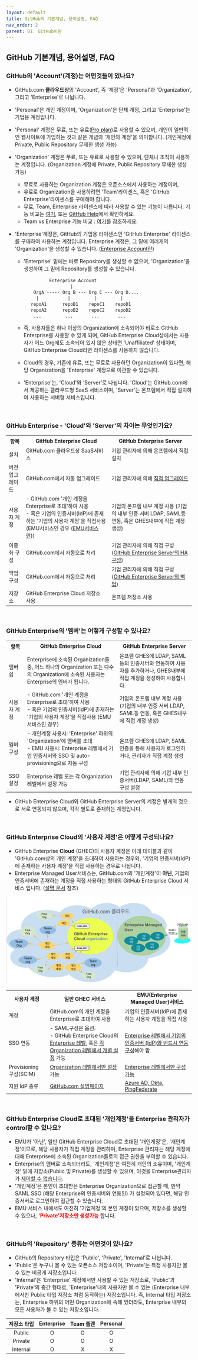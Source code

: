```yaml
---
layout: default
title: GitHub의 기본개념, 용어설명, FAQ
nav_order: 2
parent: 01. GitHub이란
---
```



## GitHub 기본개념, 용어설명, FAQ
  
### GitHub의 'Account'(계정)는 어떤것들이 있나요?
- GitHub.com **클라우드상**의 'Account', 즉 '계정'은 'Personal'과 'Organization', 그리고 'Enterprise'로 나뉩니다.
- 'Personal'은 개인 계정이며, 'Organization'은 단체 계정, 그리고 'Enterprise'는 기업용 계정입니다.
- 'Personal' 계정은 무료, 또는 유료([Pro plan](https://docs.github.com/en/get-started/learning-about-github/githubs-plans#github-pro))로 사용할 수 있으며, 개인이 일반적인 웹사이트에 가입하는 것과 같은 개념의 '개인의 계정'을 의미합니다. (개인계정에 Private, Public Repository 무제한 생성 가능)
- 'Organization' 계정은 무료, 또는 유료로 사용할 수 있으며, 단체나 조직이 사용하는 계정입니다. (Organization 계정에 Private, Public Repository 무제한 생성 가능)
   - 무료로 사용하는 Organization 계정은 오픈소스에서 사용하는 계정이며, 
   - 유료로 Organization을 사용하려면 'Team'라이센스, 혹은 'GitHub Enterprise'라이센스를 구매해야 합니다.
   - 무료, Team, Enterprise 라이센스에 따라 사용할 수 있는 기능이 다릅니다. 기능 비교는 [여기](https://github.com/pricing), 또는 [GitHub Help](https://docs.github.com/ko/get-started/learning-about-github/githubs-plans)에서 확인하세요.
   - Team vs Enterprise 기능 비교 : [여기](Team-vs-Enterprise.md)를 참조하세요.

- 'Enterprise'계정은, GitHub의 기업용 라이센스인 'GitHub Enterprise' 라이센스를 구매하여 사용하는 계정입니다. Enterprise 계정은, 그 밑에 여러개의 'Organization'을 생성할 수 있습니다. ([Enterprise Account란](../Ch2.Enterprise_account/Enterprise_account.md))
  - 'Enterprise' 밑에는 바로 Repository를 생성할 수 없으며, 'Organization'을 생성하여 그 밑에 Repository를 생성할 수 있습니다. 
  ```
               Enterprise Account
                       |
         OrgA ----- Org B --- Org C --- Org D....
          |           |         |         |
        repoA1      repoB1    repoC1    repoD1
        repoA2      repoB2    repoC2    repoD2
         ...         ...       ...       ...
   ```

    - 즉, 사용자들은 하나 이상의 Organization에 소속되어야 비로소 GitHub Enterprise를 사용할 수 있게 되며, GitHub Enterprise Cloud상에서는 사용자가 어느 Org에도 소속되어 있지 않은 상태면 'Unaffiliated' 상태이며, GitHub Enterprise Cloud라면 라이센스를 사용하지 않습니다. 

  - Cloud의 경우, 기존에 유료, 또는 무료로 사용하던 Organization이 있다면, 해당 Organization을 'Enterprise' 계정으로 이관할 수 있습니다.
  - 'Enterprise'는, 'Cloud'와 'Server'로 나뉩니다. 'Cloud'는 GitHub.com에서 제공하는 클라우드형 SaaS 서비스이며, 'Server'는 온프렘에서 직접 설치하여 사용하는 서버형 서비스입니다.

<br>

### GitHub Enterprise - 'Cloud'와 'Server'의 차이는 무엇인가요?
   
   <table>
      <tr>
         <th>항목</th>
         <th>GitHub Enterprise Cloud</th>
         <th>GitHub Enterprise Server</th>
      </tr>
      <tr>
         <td>설치</td>
         <td>GitHub.com 클라우드상 SaaS서비스</td>
         <td>기업 관리자에 의해 온프렘에서 직접 설치</td>
      </tr>
      <tr>
         <td>버전 업그레이드</td>
         <td>GitHub.com에서 자동 업그레이드</td>
         <td>기업 관리자에 의해 <a href="https://docs.github.com/ko/enterprise-server@latest/admin/monitoring-managing-and-updating-your-instance/updating-the-virtual-machine-and-physical-resources/upgrading-github-enterprise-server">직접 업그레이드</a></td>
      </tr>
      <tr>
         <td>사용자 계정</td>
         <td>- GitHub.com '개인 계정을 Enterprise로 초대'하여 사용<br>- 혹은 기업의 인증서버(IdP)에 존재하는 '기업의 사용자 계정'을 직접사용 (EMU서비스인 경우 (<a href="../Ch3.EMU/Ch2.Enterprise_managed_user.md">EMU서비스란</a>))</td>
         <td>기업의 온프렘 내부 계정 사용 (기업의 내부 인증 서버 LDAP, SAML등 연동, 혹은 GHES내부에 직접 계정 생성)</td>
      </tr>
      <tr>
         <td>이중화 구성</td>
         <td>GitHub.com에서 자동으로 처리</td>
         <td>기업 관리자에 의해 직접 구성 (<a href="https://docs.github.com/ko/enterprise-server@latest/admin/monitoring-managing-and-updating-your-instance/configuring-high-availability/creating-a-high-availability-replica">GitHub Enterprise Server의 HA구성</a>)</td>
      </tr>
      <tr>
         <td>백업 구성</td>
         <td>GitHub.com에서 자동으로 처리</td>
         <td>기업 관리자에 의해 직접 구성 (<a href="https://docs.github.com/ko/enterprise-server@latest/admin/backing-up-and-restoring-your-instance/configuring-backups-on-your-instance">GitHub Enterprise Server의 백업</a>)</td>
      </tr>
      <tr>
         <td>저장소</td>
         <td>GitHub Enterprise Cloud 저장소 사용</td>
         <td>온프렘 저장소 사용</td>
      </tr>
   </table>

  
<br>

### GitHub Enterprise의 '멤버'는 어떻게 구성할 수 있나요?

<table>
   <tr>
      <th>항목</th>
      <th>GitHub Enterprise Cloud</th>
      <th>GitHub Enterprise Server</th>
   </tr>
   <tr>
      <td>멤버쉽</td>
      <td>Enterprise에 소속된 Organization들 중, 어느 하나의 Organization 또는 다수의 Organization에 소속된 사용자는 Enterprise의 멤버가 됩니다.</td>
      <td>온프렘 GHES에 LDAP, SAML등의 인증서버와 연동하여 사용자를 추가하거나, GHES내부에 직접 계정을 생성하여 사용합니다.</td>
   </tr>
   <tr>
      <td>사용자 계정</td>
      <td>- GitHub.com '개인 계정을 Enterprise로 초대'하여 사용<br>- 혹은 기업의 인증서버(IdP)에 존재하는 '기업의 사용자 계정'을 직접사용 (EMU서비스인 경우)</td>
      <td>기업의 온프렘 내부 계정 사용 (기업의 내부 인증 서버 LDAP, SAML등 연동, 혹은 GHES내부에 직접 계정 생성)</td>
   </tr>
   <tr>
      <td>멤버 구성</td>
      <td>- 개인계정 사용시: 'Enterprise' 하위의 'Organization'에 멤버를 초대<br>- EMU 사용시: Enterprise 레벨에서 기업 인증서버와 SSO 및 auto-provisioning으로 자동 구성</td>
      <td>온프렘 GHES에 LDAP, SAML 인증을 통해 사용자가 로그인하거나, 관리자가 직접 계정 생성</td>
   </tr>
   <tr>
      <td>SSO 설정</td>
      <td>Enterprise 레벨 또는 각 Organization 레벨에서 설정 가능</td>
      <td>기업 관리자에 의해 기업 내부 인증서버(LDAP, SAML)와 연동 구성 설정</td>
   </tr>
</table>


- GitHub Enterprise Cloud와 GitHub Enterprise Server의 계정은 별개의 것으로 서로 연동되지 않으며, 각각 별도로 존재하는 계정입니다.

<br>

### GitHub Enterprise Cloud의 '사용자 계정'은 어떻게 구성되나요?
- GitHub Enterprise **Cloud** (GHEC)의 사용자 계정은 아래 테이블과 같이 'GitHub.com상의 개인 계정'을 초대하여 사용하는 경우와, '기업의 인증서버(IdP)에 존재하는 사용자 계정'을 직접 사용하는 경우로 나뉩니다.
- Enterprise Managed User서비스는, GitHub.com의 '개인계정'이 **아닌**, 기업의 인증서버에 존재하는 계정을 직접 사용하는 형태의 GitHub Enterprise Cloud 서비스 입니다. ([설명 문서](../Ch3.EMU/Enterprise_managed_user.md) 참조)

![image](./img/GHEC-EMU-account.png)

<table>
   <tr>
      <th>사용자 계정</th>
      <th>일반 GHEC 서비스</th>
      <th>EMU(Enterprise Managed User)서비스</th>
   </tr>
   <tr>
      <td>계정</td>
      <td>GitHub.com의 개인 계정을 Enterprise로 초대하여 사용</td>
      <td>기업의 인증서버(IdP)에 존재하는 사용자 계정을 직접 사용</td>
   </tr>
   <tr>
      <td>SSO 연동</td>
      <td> - SAML구성은 옵션. <br> - GitHub Enterprise Cloud의 <a href="https://docs.github.com/ko/enterprise-cloud@latest/admin/managing-iam/using-saml-for-enterprise-iam/configuring-saml-single-sign-on-for-your-enterprise">Enterprise 레벨</a>, 혹은 <a href="https://docs.github.com/ko/enterprise-cloud@latest/organizations/managing-saml-single-sign-on-for-your-organization/connecting-your-identity-provider-to-your-organization">각 Organization 레벨에서 개별 설정</a> 가능</td>
      <td><a href="https://docs.github.com/ko/enterprise-cloud@latest/admin/managing-iam/configuring-authentication-for-enterprise-managed-users/configuring-saml-single-sign-on-for-enterprise-managed-users">Enterprise 레벨에서 기업의 인증서버 (IdP)와 반드시 연동 구성</a>해야 함</td>
   </tr>
   <tr>
      <td>Provisioning 구성(SCIM)</td>
      <td><a href="https://docs.github.com/ko/enterprise-cloud@latest/organizations/managing-saml-single-sign-on-for-your-organization/about-scim-for-organizations">Organization 레벨에서만 설정</a> 가능</td>
      <td><a href="https://docs.github.com/ko/enterprise-cloud@latest/admin/managing-iam/provisioning-user-accounts-for-enterprise-managed-users/configuring-scim-provisioning-for-enterprise-managed-users">Enterprise 레벨에서만 구성 가능</a></td>
   </tr>
   <tr>
      <td>지원 IdP 종류</td>
      <td><a href="https://docs.github.com/ko/enterprise-cloud@latest/admin/managing-iam/using-saml-for-enterprise-iam/configuring-saml-single-sign-on-for-your-enterprise#supported-identity-providers">GitHub.com 설명페이지</a></td>
      <td><a href="https://docs.github.com/ko/enterprise-cloud@latest/admin/managing-iam/understanding-iam-for-enterprises/about-enterprise-managed-users#partner-identity-providers">Azure AD, Okta, PingFederate</a></td>
   </tr>
</table>

<br>

### GitHub Enterprise Cloud로 초대된 '개인계정'을 Enterprise 관리자가 control할 수 있나요?
- EMU가 '아닌', 일반 GitHub Enterprise Cloud로 초대된 '개인계정'은, '개인계정'이므로, 해당 사용자가 직접 계정을 관리하며, Enterprise 관리자는 해당 계정에 대해 Enterprise에 소속된 Organization들로의 접근 권한을 부여할 수 있습니다.
- Enterprise의 멤버로 소속되더라도, '개인계정'은 여전히 개인의 소유이며, '개인계정' 밑에 저장소(Public 및 Private)를 생성할 수 있으며, 이것을 Enterprise관리자가 <U> 제어할 수 없습니다</U>.
- '개인계정'은 본인이 초대받은 Enterprise Organization으로 접근할 때, 만약 SAML SSO (해당 Enterprise의 인증서버와 연동된)
가 설정되어 있다면, 해당 인증서버로 로그인하여 접근할 수 있습니다.
- EMU 서비스 내에서도 여전히 '기업계정'의 본인 계정이 있으며, 저장소를 생성할 수 있으나, **<span style="color:red"> 'Private'저장소만 생성가능</span>** 합니다.
<br>

### GitHub의 'Repository' 종류는 어떤것이 있나요?
- GitHub의 Repository 타입은 'Public', 'Private', 'Internal'로 나뉩니다.
- 'Public'은 누구나 볼 수 있는 오픈소스 저장소이며, 'Private'는 특정 사용자만 볼 수 있는 비공개 저장소입니다.
- 'Internal'은 'Enterprise' 계정에서만 사용할 수 있는 저장소로, 'Public'과 'Private'의 중간 형태로, 'Enterprise'내의 사용자만 볼 수 있는 (Enterprise 내부에서만 Public 타입 저장소 처럼 동작하는) 저장소입니다. 즉, Internal 타입 저장소는, Enterprise 하위의 어떤 Organization에 속해 있더라도, Enterprise 내부의 모든 사용자가 볼 수 있는 저장소입니다. 

| 저장소 타입 | Enterprise | Team 플랜 | Personal |
|:---:|:---:|:---:|:---:|
| Public | O | O | O |
| Private | O | O | O |
| Internal | O | X | X |




